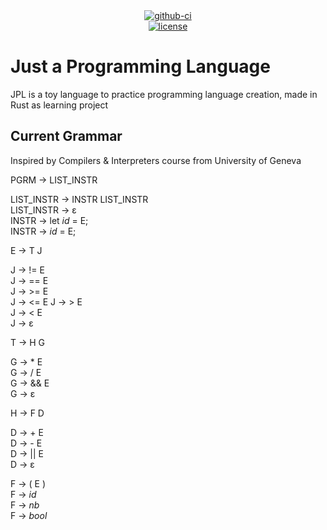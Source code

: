 <div align="center">
  <div>
    <a href="https://github.com/K4kug3n/jpl/actions?query=workflow%3Alinux-build">
      <img src="https://github.com/K4kug3n/jpl/workflows/linux-build/badge.svg" alt="github-ci" />
    </a>
  </div>
  <div>
    <a href="https://github.com/K4kug3n/jpl/blob/main/LICENSE">
      <img src="https://img.shields.io/github/license/K4kug3n/jpl?style=plastic" alt="license" />
    </a>
  </div>

</div>

# Just a Programming Language

JPL is a toy language to practice programming language creation, made in Rust as learning project

## Current Grammar
Inspired by Compilers & Interpreters course from University of Geneva  

PGRM &rarr; LIST_INSTR  

LIST_INSTR &rarr; INSTR LIST_INSTR  
LIST_INSTR &rarr; ε  
INSTR &rarr; let *id* = E;  
INSTR &rarr; *id* = E;  

E &rarr; T J  

J &rarr; != E  
J &rarr; == E  
J &rarr; >= E  
J &rarr; <= E 
J &rarr; > E  
J &rarr; < E  
J &rarr; ε  

T &rarr; H G  

G &rarr; * E  
G &rarr; / E  
G &rarr; && E  
G &rarr; ε  

H &rarr; F D  

D &rarr; + E  
D &rarr; - E  
D &rarr; || E  
D &rarr; ε  

F &rarr; ( E )  
F &rarr; *id*  
F &rarr; *nb*  
F &rarr; *bool*  